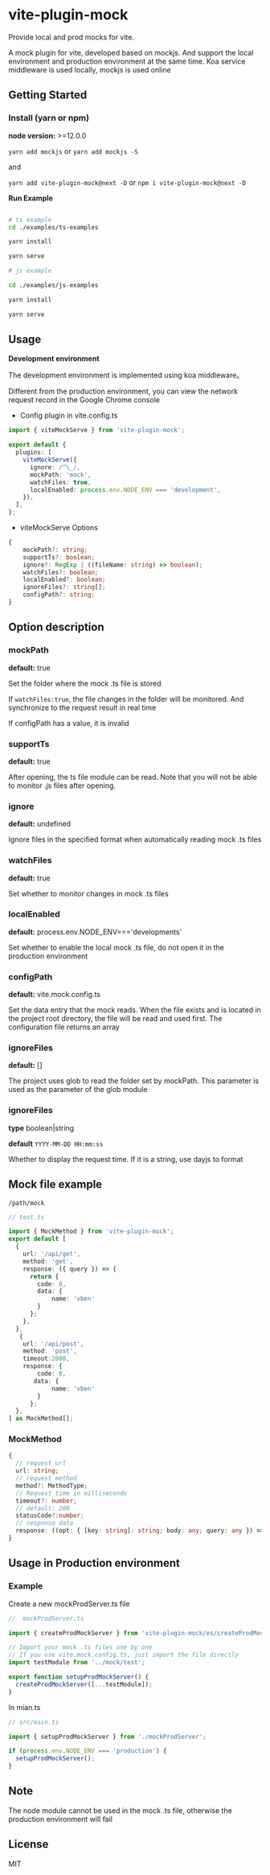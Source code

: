 # vite-plugin-mock

Provide local and prod mocks for vite.

A mock plugin for vite, developed based on mockjs. And support the local environment and production environment at the same time. Koa service middleware is used locally, mockjs is used online

## Getting Started

### Install (yarn or npm)

**node version:** >=12.0.0

`yarn add mockjs` or `yarn add mockjs -S`

and

`yarn add vite-plugin-mock@next -D` or `npm i vite-plugin-mock@next -D`

**Run Example**

```bash

# ts example
cd ./examples/ts-examples

yarn install

yarn serve

# js example

cd ./examples/js-examples

yarn install

yarn serve
```

## Usage

**Development environment**

The development environment is implemented using koa middleware。

Different from the production environment, you can view the network request record in the Google Chrome console

- Config plugin in vite.config.ts

```ts
import { viteMockServe } from 'vite-plugin-mock';

export default {
  plugins: [
    viteMockServe({
      ignore: /^\_/,
      mockPath: 'mock',
      watchFiles: true,
      localEnabled: process.env.NODE_ENV === 'development',
    }),
  ],
};
```

- viteMockServe Options

```ts
{
    mockPath?: string;
    supportTs?: boolean;
    ignore?: RegExp | ((fileName: string) => boolean);
    watchFiles?: boolean;
    localEnabled?: boolean;
    ignoreFiles?: string[];
    configPath?: string;
}
```

## Option description

### mockPath

**default:** true

Set the folder where the mock .ts file is stored

If `watchFiles:true`, the file changes in the folder will be monitored. And synchronize to the request result in real time

If configPath has a value, it is invalid

### supportTs

**default:** true

After opening, the ts file module can be read. Note that you will not be able to monitor .js files after opening.

### ignore

**default:** undefined

Ignore files in the specified format when automatically reading mock .ts files

### watchFiles

**default:** true

Set whether to monitor changes in mock .ts files

### localEnabled

**default:** process.env.NODE_ENV==='developments'

Set whether to enable the local mock .ts file, do not open it in the production environment

### configPath

**default:** vite.mock.config.ts

Set the data entry that the mock reads. When the file exists and is located in the project root directory, the file will be read and used first. The configuration file returns an array

### ignoreFiles

**default:** []

The project uses glob to read the folder set by mockPath. This parameter is used as the parameter of the glob module

### ignoreFiles

**type** boolean|string

**default** `YYYY-MM-DD HH:mm:ss`

Whether to display the request time. If it is a string, use dayjs to format

## Mock file example

`/path/mock`

```ts
// test.ts

import { MockMethod } from 'vite-plugin-mock';
export default [
  {
    url: '/api/get',
    method: 'get',
    response: ({ query }) => {
      return {
        code: 0,
        data: {
        	name: 'vben'
        }
      };
    },
  },
   {
    url: '/api/post',
    method: 'post',
    timeout:2000,
    response: {
      	code: 0,
       data: {
        	name: 'vben'
        }
      };
  },
] as MockMethod[];


```

### MockMethod

```ts
{
  // request url
  url: string;
  // request method
  method?: MethodType;
  // Request time in milliseconds
  timeout?: number;
  // default: 200
  statusCode?:number;
  // response data
  response: ((opt: { [key: string]: string; body: any; query: any }) => any) | any;
}

```

## Usage in Production environment

### Example

Create a new mockProdServer.ts file

```ts
//  mockProdServer.ts

import { createProdMockServer } from 'vite-plugin-mock/es/createProdMockServer';

// Import your mock .ts files one by one
// If you use vite.mock.config.ts, just import the file directly
import testModule from '../mock/test';

export function setupProdMockServer() {
  createProdMockServer([...testModule]);
}
```

In mian.ts

```ts
// src/main.ts

import { setupProdMockServer } from './mockProdServer';

if (process.env.NODE_ENV === 'production') {
  setupProdMockServer();
}
```

## Note

The node module cannot be used in the mock .ts file, otherwise the production environment will fail

## License

MIT
